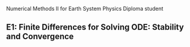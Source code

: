 Numerical Methods II for Earth System Physics Diploma student

## E1: Finite Differences for Solving ODE: Stability and Convergence
